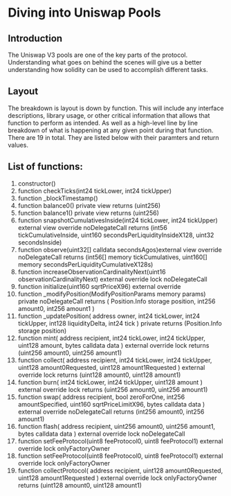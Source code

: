 # Diving into Uniswap Pools

## Introduction

The Uniswap V3 pools are one of the key parts of the protocol. Understanding what goes on behind the scenes will give us a better understanding how solidity can be used to accomplish different tasks. 

## Layout

The breakdown is layout is down by function. This will include any interface descriptions, library usage, or other critical information that allows that function to perform as intended. As well as a high-level line by line breakdown of what is happening at any given point during that function. There are 19 in total. They are listed below with their paramters and return values. 

## List of functions:

1. constructor() 
2. function checkTicks(int24 tickLower, int24 tickUpper)
3. function _blockTimestamp()
4. function balance0() private view returns (uint256) 
5. function balance1() private view returns (uint256)
6. function snapshotCumulativesInside(int24 tickLower, int24 tickUpper) external view override noDelegateCall returns (int56 tickCumulativeInside, uint160 secondsPerLiquidityInsideX128, uint32 secondsInside)
7. function observe(uint32[] calldata secondsAgos)external view override noDelegateCall returns (int56[] memory tickCumulatives, uint160[] memory secondsPerLiquidityCumulativeX128s)
8. function increaseObservationCardinalityNext(uint16 observationCardinalityNext)
        external
        override
        lock
        noDelegateCall
9. function initialize(uint160 sqrtPriceX96) external override
10. function _modifyPosition(ModifyPositionParams memory params)
        private
        noDelegateCall
        returns (
            Position.Info storage position,
            int256 amount0,
            int256 amount1
        )
11. function _updatePosition(
        address owner,
        int24 tickLower,
        int24 tickUpper,
        int128 liquidityDelta,
        int24 tick
    ) private returns (Position.Info storage position)
12. function mint(
        address recipient,
        int24 tickLower,
        int24 tickUpper,
        uint128 amount,
        bytes calldata data
    ) external override lock returns (uint256 amount0, uint256 amount1)
13. function collect(
        address recipient,
        int24 tickLower,
        int24 tickUpper,
        uint128 amount0Requested,
        uint128 amount1Requested
    ) external override lock returns (uint128 amount0, uint128 amount1)
14. function burn(
        int24 tickLower,
        int24 tickUpper,
        uint128 amount
    ) external override lock returns (uint256 amount0, uint256 amount1)
15. function swap(
        address recipient,
        bool zeroForOne,
        int256 amountSpecified,
        uint160 sqrtPriceLimitX96,
        bytes calldata data
    ) external override noDelegateCall returns (int256 amount0, int256 amount1)
16. function flash(
        address recipient,
        uint256 amount0,
        uint256 amount1,
        bytes calldata data
    ) external override lock noDelegateCall
17. function setFeeProtocol(uint8 feeProtocol0, uint8 feeProtocol1) external override lock onlyFactoryOwner
18. function setFeeProtocol(uint8 feeProtocol0, uint8 feeProtocol1) external override lock onlyFactoryOwner 
19. function collectProtocol(
        address recipient,
        uint128 amount0Requested,
        uint128 amount1Requested
    ) external override lock onlyFactoryOwner returns (uint128 amount0, uint128 amount1)